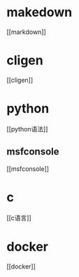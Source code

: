 # makedown
[[markdown]]

# cligen
[[cligen]]

# python
[[python语法]]

## msfconsole
[[msfconsole]]

# c
[[c语言]]

# docker
[[docker]]

